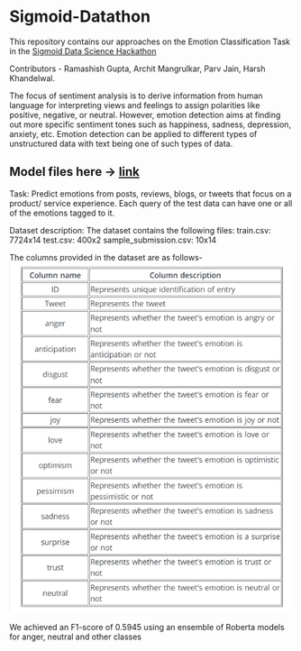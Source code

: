 # Sigmoid-Datathon
This repository contains our approaches on the Emotion Classification Task in the [Sigmoid Data Science Hackathon](https://www.hackerearth.com/challenges/competitive/sigmoid-data-science-hackathon-machine-learning-challenge/) 

Contributors - Ramashish Gupta, Archit Mangrulkar, Parv Jain, Harsh Khandelwal.


The focus of sentiment analysis is to derive information from human language for interpreting views and feelings to assign polarities like positive, negative, or neutral. However, emotion detection aims at finding out more specific sentiment tones such as happiness, sadness, depression, anxiety, etc. Emotion detection can be applied to different types of unstructured data with text being one of such types of data.

## Model files here -> [link](https://iitkgpacin-my.sharepoint.com/personal/ramashisx_kgpian_iitkgp_ac_in/_layouts/15/onedrive.aspx?id=%2Fpersonal%2Framashisx%5Fkgpian%5Fiitkgp%5Fac%5Fin%2FDocuments%2Fsigmoid&ga=1)
Task:
Predict emotions from posts, reviews, blogs, or tweets that focus on a product/ service experience. Each query of the test data can have one or all of the emotions tagged to it.

Dataset description:
The dataset contains the following files: train.csv: 7724x14 test.csv: 400x2 sample_submission.csv: 10x14

The columns provided in the dataset are as follows- 
![](https://github.com/architmang/sigmoid-datathon/blob/main/column%20description.png)

We achieved an F1-score of 0.5945 using an ensemble of Roberta models for anger, neutral and other classes
